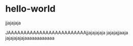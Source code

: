 # hello-world
jjajajaja

JAAAAAAAAAAAAAAAAAAAAAAAAAjjajajajaja
jajajajjaaja
jajajajajajaaaaaaaaaaaa
